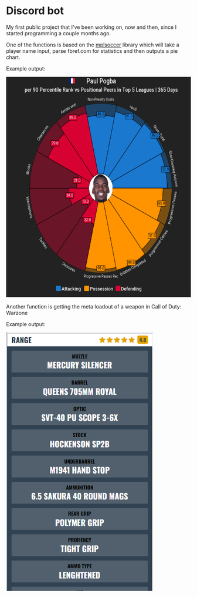 # Discord bot

My first public project that I've been working on, now and then, since I started programming a couple months ago.

One of the functions is based on the [mplsoccer](https://github.com/andrewRowlinson/mplsoccer) library which will take a player name input, parse fbref.com for statistics and then outputs a pie chart.

Example output:

<img src="data/player.png" width="600" height="600">

Another function is getting the meta loadout of a weapon in Call of Duty: Warzone

Example output:

<img src="data/screenshot.png">
